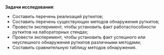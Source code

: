 **Задачи исследования**:
<!-- 
- Собрать перечень существующих методов обнаружения руткитов;
- Оценить эффективность каждого из методов, основываясь на вероятности обнаружения.

- ранжировать методы обнаружения ?

- сравнительная таблица методов обнаружения - уровни ошибки 1 и 2 рода - статистика ? -->

- Составить перечень реализаций руткитов;
- Составить перечень существующих методов обнаружения руткитов;
- Провести эксперимент, чтобы установить факт работаспособности руткитов на лабораторных стендах;
- Провести эксперимент, чтобы установить факт успешного или неуспешного обнаружения руткитов различными методами;
- Составить сравнительную таблицу методов обнаружения.


<!-- В связи с поставленной целью решались следующие задачи исследования:   
1. Составить перечень типовых или наиболее распространенных реализаций руткитов. Провести лабораторные испытания штаммов руткитов для установления их фактической работоспособности
2. Провести эксперимент с целью установления факта успешного обнаружения типовых руткитов различными методами
3. Составить сравнительную таблицу методов обнаружения -->
